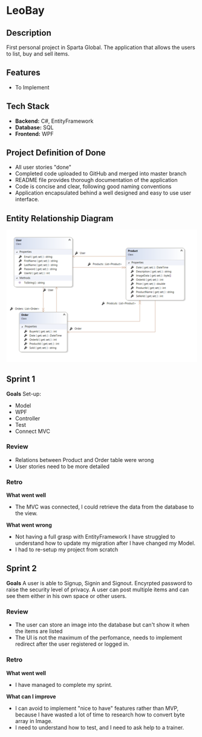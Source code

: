 # LeoBay

## Description

First personal project in Sparta Global.
The application that allows the users to list, buy and sell items.

## Features

- To Implement

## Tech Stack

- **Backend:** C#, EntityFramework
- **Database:** SQL
- **Frontend:** WPF

## Project Definition of Done
- All user stories "done"
- Completed code uploaded to GitHub and merged into master branch
- README file provides thorough documentation of the application
- Code is concise and clear, following good naming conventions
- Application encapsulated behind a well designed and easy to use user interface.

## Entity Relationship Diagram

![Image screenshot](./screenshots/erd.png)
## Sprint 1
**Goals**
Set-up:
- Model
- WPF
- Controller
- Test
- Connect MVC

### Review
- Relations between Product and Order table were wrong
- User stories need to be more detailed

### Retro
**What went well**
- The MVC was connected, I could retrieve the data from the database to the view.

**What went wrong**
- Not having a full grasp with EntityFramework I have struggled to understand how to update my migration after I have changed my Model.
- I had to re-setup my project from scratch

## Sprint 2
**Goals**
A user is able to Signup, Signin and Signout.
Encyrpted password to raise the security level of privacy.
A user can post multiple items and can see them either in his own space or other users.

### Review
- The user can store an image into the database but can't show it when the items are listed
- The UI is not the maximum of the perfomance, needs to implement redirect after the user registered or logged in.

### Retro
**What went well**
- I have managed to complete my sprint.

**What can I improve**
- I can avoid to implement "nice to have" features rather than MVP, because I have wasted a lot of time to research how to convert byte array in Image.
- I need to understand how to test, and I need to ask help to a trainer.
